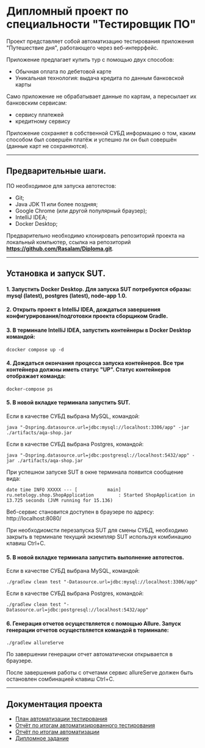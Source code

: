 # Дипломный проект по специальности "Тестировщик ПО" 

Проект представляет собой автоматизацию тестирования приложения "Путешествие дня", работающего через веб-интеррфейс.

Приложение предлагает купить тур с помощью двух способов:

- Обычная оплата по дебетовой карте
- Уникальная технология: выдача кредита по данным банковской карты

Само приложение не обрабатывает данные по картам, а пересылает их банковским сервисам:

- сервису платежей
- кредитному сервису

Приложение сохраняет в собственной СУБД информацию о том, каким способом был совершён платёж и успешно ли он был совершён (данные карт не сохраняются).

---

## Предварительные шаги.

ПО необходимое для запуска автотестов:

- Git;
- Java JDK 11 или более поздняя;
- Google Chrome (или другой популярный браузер);
- IntelliJ IDEA;
- Docker Desktop;

Предварительно необходимо клонировать репозиторий проекта на локальный компьютер, ссылка на репозиторий **https://github.com/Rasalam/Diploma.git**. 

---

## Установка и запуск SUT.

#### 1. Запустить Docker Desktop. Для запуска SUT потребуются образы: mysql (latest), postgres (latest), node-app 1.0.  

#### 2. Открыть проект в IntelliJ IDEA, дождаться завершения конфигурирования/подготовки проекта сборщиком Gradle.

#### 3. В терминале IntelliJ IDEA, запустить контейнеры в Docker Desktop командой:

```
dcocker compose up -d
```
#### 4. Дождаться окончания процесса запуска контейнеров. Все три контейнера должны иметь статус "UP". Статус контейнеров отображает команда:

```
docker-compose ps
```

#### 5. В новой вкладке терминала запустить SUT.
Если в качестве СУБД выбрана MySQL, командой:
```
java "-Dspring.datasource.url=jdbc:mysql://localhost:3306/app" -jar ./artifacts/aqa-shop.jar
```
Если в качестве СУБД выбрана Postgres, командой:
```
java "-Dspring.datasource.url=jdbc:postgresql://localhost:5432/app" -jar ./artifacts/aqa-shop.jar
```
При успешнои запуске SUT в окне терминала появится сообщение вида:

```
date time INFO XXXXX --- [           main] ru.netology.shop.ShopApplication         : Started ShopApplication in 13.725 seconds (JVM running for 15.136)
```
Веб-сервис становится доступен в браузере по адресу: http://localhost:8080/

При необходиомсти перезапуска SUT для смены СУБД, необходимо закрыть в терминале текущий экземпляр SUT используя комбинацию клавиш Ctrl+C.

#### 5. В новой вкладке терминала запустить выполнение автотестов.
Если в качестве СУБД выбрана MySQL, командой:
```
./gradlew clean test "-Datasource.url=jdbc:mysql://localhost:3306/app"
```
Если в качестве СУБД выбрана Postgres, командой:
```
./gradlew clean test "-Datasource.url=jdbc:postgresql://localhost:5432/app"
```
#### 6. Генерация отчетов осуществляется с помощью Allure. Запуск генерации отчетов осуществляется командой в терминале:

```
./gradlew allureServe
```

По завершении генерации отчет автоматически открывается в браузере.

После завершения работы с отчетами сервис allureServe должен быть остановлен сомбинацией клавиш Ctrl+C.

---

## Документация проекта

- [План автоматизации тестирования](https://github.com/Rasalam/Diploma/blob/cdada8454a795ac8cceab86b2522f6a09663cdf5/documents/Plan.md)
- [Отчёт по итогам автоматизированного тестирования](https://github.com/Rasalam/Diploma/blob/cdada8454a795ac8cceab86b2522f6a09663cdf5/documents/Report.md)
- [Отчёт по итогам автоматизации](https://github.com/Rasalam/Diploma/blob/cdada8454a795ac8cceab86b2522f6a09663cdf5/documents/Summary.md)
- [Дипломное задание](https://github.com/netology-code/qa-diploma.git)

